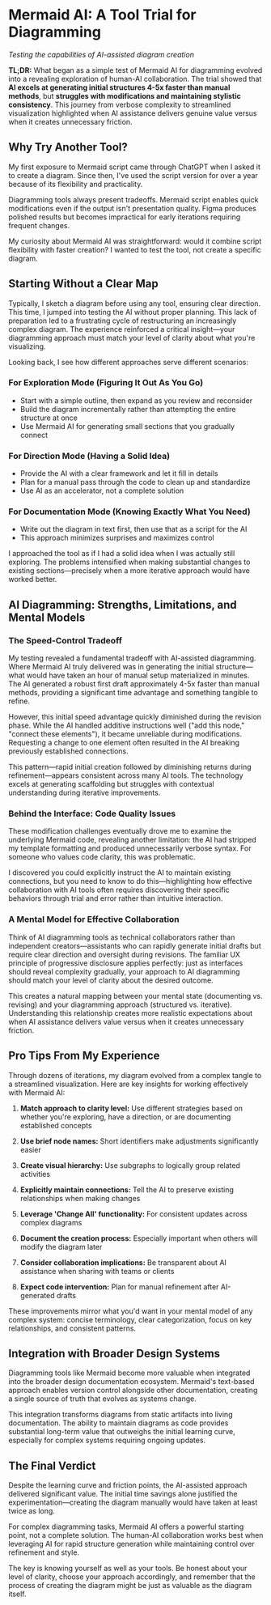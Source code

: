 # Mermaid AI: A Tool Trial for Diagramming

*Testing the capabilities of AI-assisted diagram creation*

**TL;DR:** What began as a simple test of Mermaid AI for diagramming evolved into a revealing exploration of human-AI collaboration. The trial showed that **AI excels at generating initial structures 4-5x faster than manual methods**, but **struggles with modifications and maintaining stylistic consistency**. This journey from verbose complexity to streamlined visualization highlighted when AI assistance delivers genuine value versus when it creates unnecessary friction.

## Why Try Another Tool?

My first exposure to Mermaid script came through ChatGPT when I asked it to create a diagram. Since then, I've used the script version for over a year because of its flexibility and practicality.

Diagramming tools always present tradeoffs. Mermaid script enables quick modifications even if the output isn't presentation quality. Figma produces polished results but becomes impractical for early iterations requiring frequent changes.

My curiosity about Mermaid AI was straightforward: would it combine script flexibility with faster creation? I wanted to test the tool, not create a specific diagram.

## Starting Without a Clear Map

Typically, I sketch a diagram before using any tool, ensuring clear direction. This time, I jumped into testing the AI without proper planning. This lack of preparation led to a frustrating cycle of restructuring an increasingly complex diagram. The experience reinforced a critical insight—your diagramming approach must match your level of clarity about what you're visualizing.

Looking back, I see how different approaches serve different scenarios:

### For Exploration Mode (Figuring It Out As You Go)
- Start with a simple outline, then expand as you review and reconsider
- Build the diagram incrementally rather than attempting the entire structure at once
- Use Mermaid AI for generating small sections that you gradually connect

### For Direction Mode (Having a Solid Idea)
- Provide the AI with a clear framework and let it fill in details
- Plan for a manual pass through the code to clean up and standardize
- Use AI as an accelerator, not a complete solution

### For Documentation Mode (Knowing Exactly What You Need)
- Write out the diagram in text first, then use that as a script for the AI
- This approach minimizes surprises and maximizes control

I approached the tool as if I had a solid idea when I was actually still exploring. The problems intensified when making substantial changes to existing sections—precisely when a more iterative approach would have worked better.

## AI Diagramming: Strengths, Limitations, and Mental Models

### The Speed-Control Tradeoff

My testing revealed a fundamental tradeoff with AI-assisted diagramming. Where Mermaid AI truly delivered was in generating the initial structure—what would have taken an hour of manual setup materialized in minutes. The AI generated a robust first draft approximately 4-5x faster than manual methods, providing a significant time advantage and something tangible to refine.

However, this initial speed advantage quickly diminished during the revision phase. While the AI handled additive instructions well ("add this node," "connect these elements"), it became unreliable during modifications. Requesting a change to one element often resulted in the AI breaking previously established connections.

This pattern—rapid initial creation followed by diminishing returns during refinement—appears consistent across many AI tools. The technology excels at generating scaffolding but struggles with contextual understanding during iterative improvements.

### Behind the Interface: Code Quality Issues

These modification challenges eventually drove me to examine the underlying Mermaid code, revealing another limitation: the AI had stripped my template formatting and produced unnecessarily verbose syntax. For someone who values code clarity, this was problematic.

I discovered you could explicitly instruct the AI to maintain existing connections, but you need to know to do this—highlighting how effective collaboration with AI tools often requires discovering their specific behaviors through trial and error rather than intuitive interaction.

### A Mental Model for Effective Collaboration

Think of AI diagramming tools as technical collaborators rather than independent creators—assistants who can rapidly generate initial drafts but require clear direction and oversight during revisions. The familiar UX principle of progressive disclosure applies perfectly: just as interfaces should reveal complexity gradually, your approach to AI diagramming should match your level of clarity about the desired outcome.

This creates a natural mapping between your mental state (documenting vs. revising) and your diagramming approach (structured vs. iterative). Understanding this relationship creates more realistic expectations about when AI assistance delivers value versus when it creates unnecessary friction.

## Pro Tips From My Experience

Through dozens of iterations, my diagram evolved from a complex tangle to a streamlined visualization. Here are key insights for working effectively with Mermaid AI:

1. **Match approach to clarity level:** Use different strategies based on whether you're exploring, have a direction, or are documenting established concepts

2. **Use brief node names:** Short identifiers make adjustments significantly easier

3. **Create visual hierarchy:** Use subgraphs to logically group related activities

4. **Explicitly maintain connections:** Tell the AI to preserve existing relationships when making changes

5. **Leverage 'Change All' functionality:** For consistent updates across complex diagrams

6. **Document the creation process:** Especially important when others will modify the diagram later

7. **Consider collaboration implications:** Be transparent about AI assistance when sharing with teams or clients

8. **Expect code intervention:** Plan for manual refinement after AI-generated drafts

These improvements mirror what you'd want in your mental model of any complex system: concise terminology, clear categorization, focus on key relationships, and consistent patterns.

## Integration with Broader Design Systems

Diagramming tools like Mermaid become more valuable when integrated into the broader design documentation ecosystem. Mermaid's text-based approach enables version control alongside other documentation, creating a single source of truth that evolves as systems change.

This integration transforms diagrams from static artifacts into living documentation. The ability to maintain diagrams as code provides substantial long-term value that outweighs the initial learning curve, especially for complex systems requiring ongoing updates.

## The Final Verdict

Despite the learning curve and friction points, the AI-assisted approach delivered significant value. The initial time savings alone justified the experimentation—creating the diagram manually would have taken at least twice as long.

For complex diagramming tasks, Mermaid AI offers a powerful starting point, not a complete solution. The human-AI collaboration works best when leveraging AI for rapid structure generation while maintaining control over refinement and style.

The key is knowing yourself as well as your tools. Be honest about your level of clarity, choose your approach accordingly, and remember that the process of creating the diagram might be just as valuable as the diagram itself.